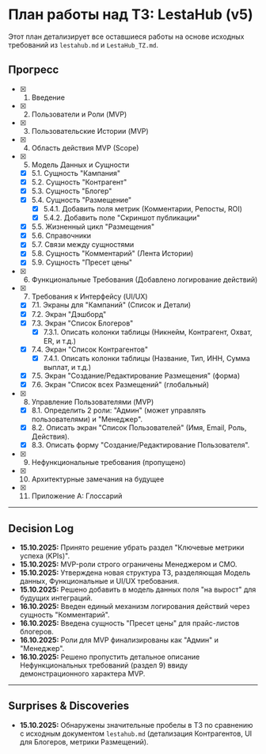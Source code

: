 # План работы над ТЗ: LestaHub (v5)

Этот план детализирует все оставшиеся работы на основе исходных требований из `lestahub.md` и `LestaHub_TZ.md`.

## Прогресс

- [x] 1. Введение
- [x] 2. Пользователи и Роли (MVP)
- [x] 3. Пользовательские Истории (MVP)
- [x] 4. Область действия MVP (Scope)
- [x] 5. Модель Данных и Сущности
    - [x] 5.1. Сущность "Кампания"
    - [x] 5.2. Сущность "Контрагент"
    - [x] 5.3. Сущность "Блогер"
    - [x] 5.4. Сущность "Размещение"
        - [x] 5.4.1. Добавить поля метрик (Комментарии, Репосты, ROI)
        - [x] 5.4.2. Добавить поле "Скриншот публикации"
    - [x] 5.5. Жизненный цикл "Размещения"
    - [x] 5.6. Справочники
    - [x] 5.7. Связи между сущностями
    - [x] 5.8. Сущность "Комментарий" (Лента Истории)
    - [x] 5.9. Сущность "Пресет цены"
- [x] 6. Функциональные Требования (Добавлено логирование действий)
- [x] 7. Требования к Интерфейсу (UI/UX)
    - [x] 7.1. Экраны для "Кампаний" (Список и Детали)
    - [x] 7.2. Экран "Дэшборд"
    - [x] 7.3. Экран "Список Блогеров"
        - [x] 7.3.1. Описать колонки таблицы (Никнейм, Контрагент, Охват, ER, и т.д.)
    - [x] 7.4. Экран "Список Контрагентов"
        - [x] 7.4.1. Описать колонки таблицы (Название, Тип, ИНН, Сумма выплат, и т.д.)
    - [x] 7.5. Экран "Создание/Редактирование Размещения" (форма)
    - [x] 7.6. Экран "Список всех Размещений" (глобальный)
- [x] 8. Управление Пользователями (MVP)
    - [x] 8.1. Определить 2 роли: "Админ" (может управлять пользователями) и "Менеджер".
    - [x] 8.2. Описать экран "Список Пользователей" (Имя, Email, Роль, Действия).
    - [x] 8.3. Описать форму "Создание/Редактирование Пользователя".
- [x] 9. Нефункциональные требования (пропущено)
- [x] 10. Архитектурные замечания на будущее
- [x] 11. Приложение А: Глоссарий

---
## Decision Log
- **15.10.2025:** Принято решение убрать раздел "Ключевые метрики успеха (KPIs)".
- **15.10.2025:** MVP-роли строго ограничены Менеджером и CMO.
- **15.10.2025:** Утверждена новая структура ТЗ, разделяющая Модель данных, Функциональные и UI/UX требования.
- **15.10.2025:** Решено добавить в модель данных поля "на вырост" для будущих интеграций.
- **16.10.2025:** Введен единый механизм логирования действий через сущность "Комментарий".
- **16.10.2025:** Введена сущность "Пресет цены" для прайс-листов блогеров.
- **16.10.2025:** Роли для MVP финализированы как "Админ" и "Менеджер".
- **16.10.2025:** Решено пропустить детальное описание Нефункциональных требований (раздел 9) ввиду демонстрационного характера MVP.

---
## Surprises & Discoveries
- **15.10.2025:** Обнаружены значительные пробелы в ТЗ по сравнению с исходным документом `lestahub.md` (детализация Контрагентов, UI для Блогеров, метрики Размещений).